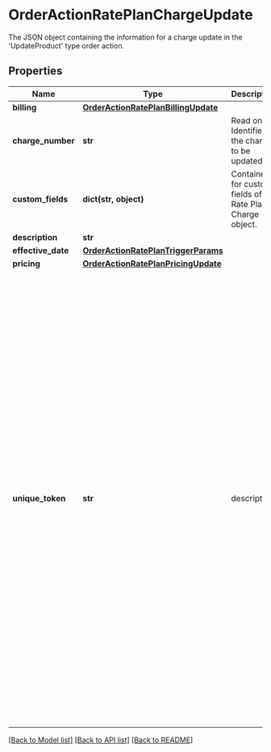 # OrderActionRatePlanChargeUpdate

The JSON object containing the information for a charge update in the 'UpdateProduct' type order action.
## Properties
Name | Type | Description | Notes
------------ | ------------- | ------------- | -------------
**billing** | [**OrderActionRatePlanBillingUpdate**](OrderActionRatePlanBillingUpdate.md) |  | [optional] 
**charge_number** | **str** | Read only. Identifies the charge to be updated.  | [optional] 
**custom_fields** | **dict(str, object)** | Container for custom fields of a Rate Plan Charge object.  | [optional] 
**description** | **str** |  | [optional] 
**effective_date** | [**OrderActionRatePlanTriggerParams**](OrderActionRatePlanTriggerParams.md) |  | [optional] 
**pricing** | [**OrderActionRatePlanPricingUpdate**](OrderActionRatePlanPricingUpdate.md) |  | [optional] 
**unique_token** | **str** | description: |   A unique string to represent the rate plan charge in the order. The unique token is used to perform multiple actions against a newly added rate plan. For example, if you want to add and update a product in the same order, you would assign a unique token to the product rate plan when added and use that token in future order actions.  | [optional] 

[[Back to Model list]](../README.md#documentation-for-models) [[Back to API list]](../README.md#documentation-for-api-endpoints) [[Back to README]](../README.md)



